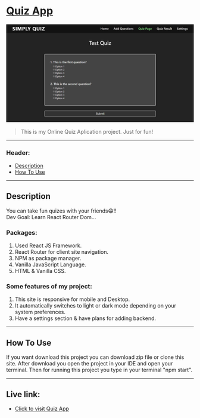 # [Quiz App](https://naimur29-quizapp.netlify.app/)

![Project Image](quiz-app.png)

> This is my Online Quiz Aplication project. Just for fun!

---

### Header:

- [Description](#description)
- [How To Use](#how-to-use)

---

## Description

You can take fun quizes with your friends😁!! <br>
Dev Goal: Learn React Router Dom...

### Packages: <br/>
1. Used React JS Framework. <br/>
2. React Router for client site navigation. <br/>
3. NPM as package manager. <br>
4. Vanilla JavaScript Language. <br/>
5. HTML & Vanilla CSS.

### Some features of my project: <br />
1. This site is responsive for mobile and Desktop. <br />
2. It automatically switches to light or dark mode depending on your system preferences. <br />
3. Have a settings section & have plans for adding backend.<br />

---

## How To Use

If you want download this project you can download zip file or clone this site.
After download you open the project in your IDE and open your terminal. Then for running this project you type in your terminal "npm start".

---

## Live link:
- [Click to visit Quiz App](https://naimur29-quizapp.netlify.app/)
